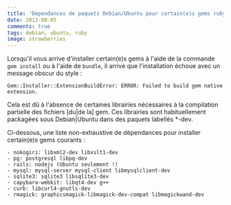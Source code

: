 ```yaml
---
title: 'Dépendances de paquets Debian/Ubuntu pour certain(e)s gems ruby'
date: 2013-09-05
comments: true
tags: debian, ubuntu, ruby
image: strawberries
---
```

Lorsqu'il vous arrive d'installer certain(e)s gems à l'aide de la commande `gem install` ou à l'aide de `bundle`, il arrive que l'installation échoue avec un message obscur du style :

`Gem::Installer::ExtensionBuildError: ERROR: Failed to build gem native extension.`

Cela est dû à l'absence de certaines librairies nécessaires à la compilation partielle des fichiers [du|de la] gem. Ces librairies sont habituellement packagées sous Debian|Ubuntu dans des paquets labellés \*-dev.

Ci-dessous, une liste non-exhaustive de dépendances pour installer certain(e)s gems courants :

```
- nokogiri: libxml2-dev libxslt1-dev
- pg: postgresql libpq-dev
- rails: nodejs (Ubuntu seulement !)
- mysql: mysql-server mysql-client libmysqlclient-dev
- sqlite3: sqlite3 libsqlite3-dev
- capybara-webkit: libqt4-dev g++
- curb: libcurl4-gnutls-dev
- rmagick: graphicsmagick-libmagick-dev-compat libmagickwand-dev
```
